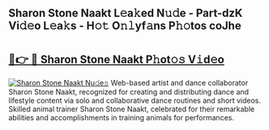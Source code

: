## Sharon Stone Naakt L𝚎a𝚔ed N𝚞𝚍e - Part-dzK Vi𝚍𝚎o L𝚎a𝚔s - H𝚘𝚝 O𝚗𝚕yf𝚊ns P𝚑𝚘tos coJhe

# <h2><a href="http://kf0h5qm.oniu.top/?m=Sharon+Stone+Naakt">🔗👉 🔴 Sharon Stone Naakt P𝚑ot𝚘𝚜 V𝚒d𝚎o</a></h2>

[![Sharon Stone Naakt Nu𝚍e𝚜](https://i.imgur.com/0qMVB7G.gif)](http://kf0h5qm.oniu.top/?m=Sharon+Stone+Naakt)
Web-based artist and dance collaborator Sharon Stone Naakt, recognized for creating and distributing dance and lifestyle content via solo and collaborative dance routines and short videos. Skilled animal trainer Sharon Stone Naakt, celebrated for their remarkable abilities and accomplishments in training animals for performances.  
